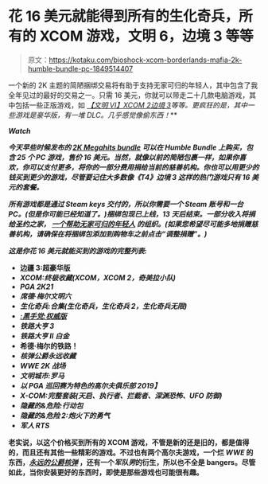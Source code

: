# 花 16 美元就能得到所有的生化奇兵，所有的 XCOM 游戏，文明 6，边境 3 等等

> 原文：<https://kotaku.com/bioshock-xcom-borderlands-mafia-2k-humble-bundle-pc-1849514407>

一个新的 2K 主题的简陋捆绑交易将有助于支持无家可归的年轻人，其中包含了我全年见过的最好的交易之一。只需 16 美元，你就可以带走二十几款电脑游戏，其中包括一些正版游戏，如 [*【文明 VI】*](https://kotaku.com/civilization-vi-the-kotaku-review-1788213327)*[*XCOM 2*](https://kotaku.com/xcom-2-the-kotaku-review-1757343867)*[*边境 3*](https://kotaku.com/borderlands-3-the-kotaku-review-1838290570)*等等。更疯狂的是，其中一些游戏是豪华版，有一堆 DLC。几乎感觉像偷东西！***

***Watch***

***今天早些时候发布的 [2K Megahits bundle](https://www.humblebundle.com/games/2k-megahits?cjevent=2e348ad02fb411ed82df00090a1c0e13) 可以在 Humble Bundle 上购买，包含 25 个 PC 游戏，售价 16 美元。当然，就像以前的简陋包裹一样，如果你喜欢，你可以支付更多，将你的一部分费用捐给当前的慈善机构。你也可以用更少的钱买到更少的游戏，尽管要记住大多数像《T4》边境 3 这样的热门游戏只有 16 美元的套餐。*** 

***所有游戏都是通过 Steam keys 交付的，所以你需要一个 Steam 账号和一台 PC。(但是你可能已经知道了。)捆绑包现已上线，13 天后结束。一部分收入将捐给圣约之家， [一个帮助无家可归的年轻人](https://www.covenanthouse.org/) 的组织。(如果您希望尽可能多地捐赠慈善机构，请确保在将捆绑包添加到购物车之前点击“调整捐赠”。)*** 

***这是你花 16 美元就能买到的游戏的完整列表:***

*   ****边疆 3:超豪华版****
*   ***XCOM:终极收藏(XCOM，XCOM 2，奇美拉小队)***
*   ***PGA 2K21***
*   ***席德·梅尔文明六***
*   ***生化奇兵:合集(生化奇兵，生化奇兵 2，生化奇兵无限)***
*   **[*:黑手党:权威版*](https://kotaku.com/mafia-definitive-edition-is-a-great-remake-of-a-clunky-1845182811)**
*   ***铁路大亨 3***
*   ***铁路大亨 II 白金***
*   **希德·梅尔的铁路！**
*   ***核弹公爵永远收藏***
*   ***WWE 2K 战场***
*   ***文明城市:罗马***
*   ***以 PGA 巡回赛为特色的高尔夫俱乐部 2019】***
*   ***X-COM:完整套装(天启、执行者、拦截者、深渊恐怖、UFO 防御)***
*   ***隐藏的&危险:行动包***
*   ***隐藏的&危险 2:炮火下的勇气***
*   ***军人 RTS***

**老实说，以这个价格买到所有的 XCOM 游戏，不管是新的还是旧的，都是值得的，而且还有其他一些精彩的游戏。不过也有两个高尔夫游戏，一个烂 *WWE* 的东西，[*永远的公爵核弹*](https://kotaku.com/duke-nukem-forever-the-kotaku-review-5813461) ，还有一个*军队男*的衍生，所以也不全是 bangers。尽管如此，当你安装更好的东西时，即使是那些游戏也可能很有趣。**